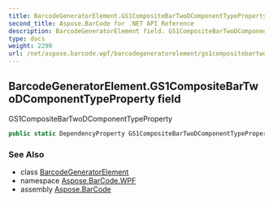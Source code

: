 ```yaml
---
title: BarcodeGeneratorElement.GS1CompositeBarTwoDComponentTypeProperty
second_title: Aspose.BarCode for .NET API Reference
description: BarcodeGeneratorElement field. GS1CompositeBarTwoDComponentTypeProperty
type: docs
weight: 2290
url: /net/aspose.barcode.wpf/barcodegeneratorelement/gs1compositebartwodcomponenttypeproperty/
---
```

## BarcodeGeneratorElement.GS1CompositeBarTwoDComponentTypeProperty field

GS1CompositeBarTwoDComponentTypeProperty

```csharp
public static DependencyProperty GS1CompositeBarTwoDComponentTypeProperty;
```

### See Also

* class [BarcodeGeneratorElement](../)
* namespace [Aspose.BarCode.WPF](../../../aspose.barcode.wpf/)
* assembly [Aspose.BarCode](../../../)


